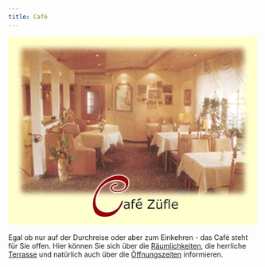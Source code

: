 ```yaml
---
title: Café
---
```


![Café Banner](/uploads/media/cafe-banner.jpg)

Egal ob nur auf der Durchreise oder aber zum Einkehren - das Café steht für Sie offen. Hier können Sie sich über die [Räumlichkeiten](/cafe/raeumlichkeiten.html), die herrliche [Terrasse](/cafe/terrasse.html) und natürlich auch über die [Öffnungszeiten](/cafe/oeffnungszeiten.html) informieren.
